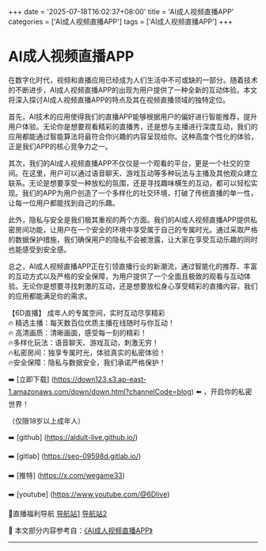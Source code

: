 +++
date = '2025-07-18T16:02:37+08:00'
title = 'AI成人视频直播APP'
categories = ['AI成人视频直播APP']
tags = ['AI成人视频直播APP']
+++

# AI成人视频直播APP

在数字化时代，视频和直播应用已经成为人们生活中不可或缺的一部分。随着技术的不断进步，AI成人视频直播APP的出现为用户提供了一种全新的互动体验。本文将深入探讨AI成人视频直播APP的特点及其在视频直播领域的独特定位。

首先，AI技术的应用使得我们的直播APP能够根据用户的偏好进行智能推荐，提升用户体验。无论你是想要观看精彩的直播秀，还是想与主播进行深度互动，我们的应用都能通过智能算法将最符合你兴趣的内容呈现给你。这种高度个性化的体验，正是我们APP的核心竞争力之一。

其次，我们的AI成人视频直播APP不仅仅是一个观看的平台，更是一个社交的空间。在这里，用户可以通过语音聊天、游戏互动等多种玩法与主播及其他观众建立联系。无论是想要享受一种放松的氛围，还是寻找趣味横生的互动，都可以轻松实现。我们的APP为用户创造了一个多样化的社交环境，打破了传统直播的单一性，让每一位用户都能找到自己的乐趣。

此外，隐私与安全是我们极其重视的两个方面。我们的AI成人视频直播APP提供私密房间功能，让用户在一个安全的环境中享受属于自己的专属时光。通过采取严格的数据保护措施，我们确保用户的隐私不会被泄露，让大家在享受互动乐趣的同时也能感受到安全感。

总之，AI成人视频直播APP正在引领直播行业的新潮流，通过智能化的推荐、丰富的互动方式以及严格的安全保障，为用户提供了一个全面且极致的观看与互动体验。无论你是想要寻找刺激的互动，还是想要放松身心享受精彩的直播内容，我们的应用都能满足你的需求。

【6D直播】
成年人的专属空间，实时互动尽享精彩  
🔥 精选主播：每天数百位优质主播在线随时与你互动！  
🔥 高清画质：清晰画面，感受每一刻的精彩！  
🔥多样化玩法：语音聊天、游戏互动，刺激无穷！  
🔥私密房间：独享专属时光，体验真实的私密体验！  
🔥安全保障：隐私与数据安全，我们承诺严格保护！  

➡️ [立即下载] (https://down123.s3.ap-east-1.amazonaws.com/down/down.html?channelCode=blog) ⬅️ ，开启你的私密世界！  

（仅限18岁以上成年人）  

➡️ [github] (https://aldult-live.github.io/)  

➡️ [gitlab] (https://seo-09598d.gitlab.io/)  

➡️ [推特] (https://x.com/wegame33)  

➡️ [youtube] (https://www.youtube.com/@6Dlive)  

🔞直播福利导航 [导航站1](https://webstack-86085a.gitlab.io/) [导航站2](https://onlygit123-2.github.io/)


📘 本文部分内容参考自：[《AI成人视频直播APP》](https://github.com/18movv/18mo)

---
